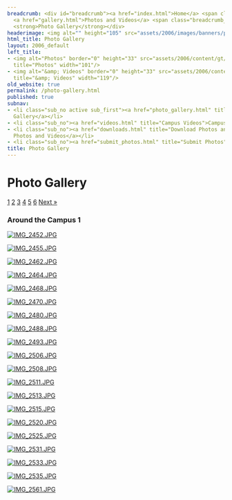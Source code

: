 ```yaml
---
breadcrumb: <div id="breadcrumb"><a href="index.html">Home</a> <span class="breadcrumb_spacer">&gt;</span>
  <a href="gallery.html">Photos and Videos</a> <span class="breadcrumb_spacer">&gt;</span>
  <strong>Photo Gallery</strong></div>
headerimage: <img alt="" height="105" src="assets/2006/images/banners/photos.jpg" width="472"/>
html_title: Photo Gallery
layout: 2006_default
left_title:
- <img alt="Photos" border="0" height="33" src="assets/2006/content/gt/25502cdde4323dd97bc96f666707bdb0.png"
  title="Photos" width="101"/>
- <img alt="&amp; Videos" border="0" height="33" src="assets/2006/content/gt/a3dbf8e159297a632cadcec25243418a.png"
  title="&amp; Videos" width="119"/>
old_website: true
permalink: /photo-gallery.html
published: true
subnav:
- <li class="sub_no active sub_first"><a href="photo_gallery.html" title="Photo Gallery">Photo
  Gallery</a></li>
- <li class="sub_no"><a href="videos.html" title="Campus Videos">Campus Videos</a></li>
- <li class="sub_no"><a href="downloads.html" title="Download Photos and Videos">Download
  Photos and Videos</a></li>
- <li class="sub_no"><a href="submit_photos.html" title="Submit Photos">Submit Photos</a></li>
title: Photo Gallery
---
```


# Photo Gallery

[1](photo-gallery.html) [2](aid%3d55-2.html) [3](aid%3d55-3.html)
[4](aid%3d55-4.html) [5](aid%3d55-6.html) [6](aid%3d55-7.html) [Next
»](aid%3d55-2.html)

### Around the Campus 1

[![IMG_2452.JPG](assets/2006/content/assets/2006/images/temp_777a8108f65e7c0c39d47c112ad4aea7.jpg)](assets/2006/content/assets/2006/images/temp_b0132d1d52818cfc402a8337dded5eee.jpg)

[![IMG_2455.JPG](assets/2006/content/assets/2006/images/temp_4b5e71883930de8ecee25ea2afab132b.jpg)](assets/2006/content/assets/2006/images/temp_c5c2f35d77bf0ab56af9fac6ed46236f.jpg)

[![IMG_2462.JPG](assets/2006/content/assets/2006/images/temp_bc883169a078c5bb8c722b487b646328.jpg)](assets/2006/content/assets/2006/images/temp_780586e0b55e3613ea3549055afca45d.jpg)

[![IMG_2464.JPG](assets/2006/content/assets/2006/images/temp_e51a570a0e296ad2d8885d104807456d.jpg)](assets/2006/content/assets/2006/images/temp_e557eabf4d6fa6d5655d56c2d2d16037.jpg)

  

[![IMG_2468.JPG](assets/2006/content/assets/2006/images/temp_fb5cb66dbea9dfc4aa106d0c3245b18e.jpg)](assets/2006/content/assets/2006/images/temp_d6f39309a9e98edc7a5da426651c5279.jpg)

[![IMG_2470.JPG](assets/2006/content/assets/2006/images/temp_83cb0b02a8e3df22474aedc54e2b5ae7.jpg)](assets/2006/content/assets/2006/images/temp_3c1530db21a3e12aece7bdb279a0cb78.jpg)

[![IMG_2480.JPG](assets/2006/content/assets/2006/images/temp_4542d4da19ccafed036d8bbe92b65d62.jpg)](assets/2006/content/assets/2006/images/temp_c752f735a7aed1104a0fc612a284c5e8.jpg)

[![IMG_2488.JPG](assets/2006/content/assets/2006/images/temp_deb4859527fcd0def76aaada9f4cc857.jpg)](assets/2006/content/assets/2006/images/temp_6a6a0b6149ba7de760c060b2bc37691f.jpg)

  

[![IMG_2493.JPG](assets/2006/content/assets/2006/images/temp_b1d5261c42a3d770e0f5ae94c66ec1f8.jpg)](assets/2006/content/assets/2006/images/temp_61a9bd2bae892e46ab08045a2c376359.jpg)

[![IMG_2506.JPG](assets/2006/content/assets/2006/images/temp_c6ff94fa4cfc42946487c2169f84f5fd.jpg)](assets/2006/content/assets/2006/images/temp_d334a568af7d848f2f2a57f1ee7abd1d.jpg)

[![IMG_2508.JPG](assets/2006/content/assets/2006/images/temp_93e2ec17130218f97b14c37a91a6e525.jpg)](assets/2006/content/assets/2006/images/temp_854c4e48249cb5f066734b4bf76899fe.jpg)

[![IMG_2511.JPG](assets/2006/content/assets/2006/images/temp_cd0217125c827802e5ee3333681da580.jpg)](assets/2006/content/assets/2006/images/temp_2d953befd65ac83b1e2137b7d9bd941e.jpg)

  

[![IMG_2513.JPG](assets/2006/content/assets/2006/images/temp_55f823d7898a30458dddcd60d7361d30.jpg)](assets/2006/content/assets/2006/images/temp_1fcb63a861c1ed17e88f92a944105a48.jpg)

[![IMG_2515.JPG](assets/2006/content/assets/2006/images/temp_bd28ffa854fec51aca17909511d8e701.jpg)](assets/2006/content/assets/2006/images/temp_724d300bd0d46e5fafec799681e5c790.jpg)

[![IMG_2520.JPG](assets/2006/content/assets/2006/images/temp_3f6b08bdab8575b824c4d30614254924.jpg)](assets/2006/content/assets/2006/images/temp_20564b93b5a34272e1aaf1e53401d1d9.jpg)

[![IMG_2525.JPG](assets/2006/content/assets/2006/images/temp_b8c080c2e2590345f2b24d3c8ccfaf96.jpg)](assets/2006/content/assets/2006/images/temp_163780e8555b7ad0b116d0f4fd535b33.jpg)

  

[![IMG_2531.JPG](assets/2006/content/assets/2006/images/temp_51c6154f202a93e0695b6b7820bf538c.jpg)](assets/2006/content/assets/2006/images/temp_46ee57f32a7b8c9a9ba19615b5edfb59.jpg)

[![IMG_2533.JPG](assets/2006/content/assets/2006/images/temp_78db1cfda1c0659a94d7e617ba360b1f.jpg)](assets/2006/content/assets/2006/images/temp_3955e925d3170c750fbf83bf47cb2d69.jpg)

[![IMG_2535.JPG](assets/2006/content/assets/2006/images/temp_66c72ba869806dc6652f0f3efb38b3e8.jpg)](assets/2006/content/assets/2006/images/temp_f40152bf62027dade9246dce4e05c315.jpg)

[![IMG_2561.JPG](assets/2006/content/assets/2006/images/temp_ddbeb00802a113c802eaae79349c6dc6.jpg)](assets/2006/content/assets/2006/images/temp_b2f7e9b40f536664f8ce51d0a624a424.jpg)